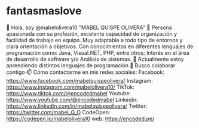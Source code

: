 # fantasmaslove
👋 Hola, soy @mabelolivera10 "MABEL QUISPE OLIVERA"
👀 Persona apasionada con su profesión, excelente capacidad de organización y facilidad de trabajo en equipo. Muy adaptable a todo tipo de entornos y clara orientación a objetivos. Con conocimientos en diferentes lenguajes de programación como: Java, Visual.NET, PHP, entre otros; Interés en el área de desarrollo de software y/o Análisis de sistemas.
🌱 Actualmente estoy aprendiendo distintos lenguajes de programación
💞️ Busco colaborar contigo
📫 Cómo contactarme en mis redes sociales:
Facebook: https://www.facebook.com/mabelquispeolivera/
Instagram: https://www.instagram.com/mabelolivera10/
TikTok: https://www.tiktok.com/@encodedmabel
Youtube: https://www.youtube.com/@encodedmabel
Linkedin: https://www.linkedin.com/in/mabelquispeolivera/
Twitter: https://twitter.com/mabel_Q_O
CodeOpen: https://codepen.io/mabelolivera10
web: https://encoded.pe/
